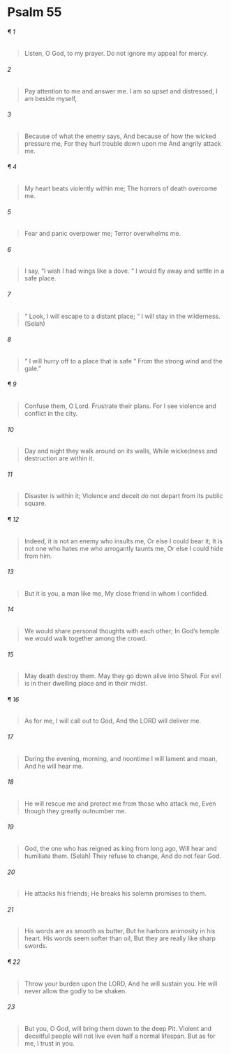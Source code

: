 # Psalm 55
###### ¶ 1
> Listen, O God, to my prayer.
> Do not ignore my appeal for mercy.
###### 2
> Pay attention to me and answer me.
> I am so upset and distressed, I am beside myself,
###### 3
> Because of what the enemy says,
> And because of how the wicked pressure me,
> For they hurl trouble down upon me
> And angrily attack me.
###### ¶ 4
> My heart beats violently within me;
> The horrors of death overcome me.
###### 5
> Fear and panic overpower me;
> Terror overwhelms me.
###### 6
> I say, “I wish I had wings like a dove.
>  “ I would fly away and settle in a safe place.
###### 7
>  “ Look, I will escape to a distant place;
>  “ I will stay in the wilderness. (Selah)
###### 8
>  “ I will hurry off to a place that is safe
>  “ From the strong wind and the gale.”
###### ¶ 9
> Confuse them, O Lord.
> Frustrate their plans.
> For I see violence and conflict in the city.
###### 10
> Day and night they walk around on its walls,
> While wickedness and destruction are within it.
###### 11
> Disaster is within it;
> Violence and deceit do not depart from its public square.
###### ¶ 12
> Indeed, it is not an enemy who insults me,
> Or else I could bear it;
> It is not one who hates me who arrogantly taunts me,
> Or else I could hide from him.
###### 13
> But it is you, a man like me,
> My close friend in whom I confided.
###### 14
> We would share personal thoughts with each other;
> In God’s temple we would walk together among the crowd.
###### 15
> May death destroy them.
> May they go down alive into Sheol.
> For evil is in their dwelling place and in their midst.
###### ¶ 16
> As for me, I will call out to God,
> And the LORD will deliver me.
###### 17
> During the evening, morning, and noontime
> I will lament and moan,
> And he will hear me.
###### 18
> He will rescue me and protect me from those who attack me,
> Even though they greatly outnumber me.
###### 19
> God, the one who has reigned as king from long ago,
> Will hear and humiliate them. (Selah)
> They refuse to change,
> And do not fear God.
###### 20
> He attacks his friends;
> He breaks his solemn promises to them.
###### 21
> His words are as smooth as butter,
> But he harbors animosity in his heart.
> His words seem softer than oil,
> But they are really like sharp swords.
###### ¶ 22
> Throw your burden upon the LORD,
> And he will sustain you.
> He will never allow the godly to be shaken.
###### 23
> But you, O God, will bring them down to the deep Pit.
> Violent and deceitful people will not live even half a normal lifespan.
> But as for me, I trust in you.
